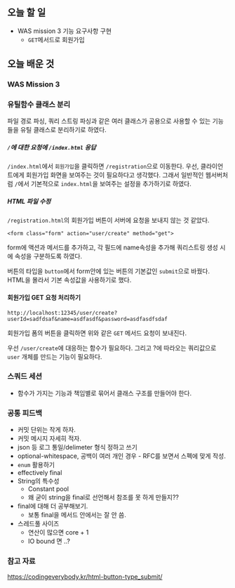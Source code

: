 ## 오늘 할 일

- WAS mission 3 기능 요구사항 구현
	- `GET`메서드로 회원가입

## 오늘 배운 것

### WAS Mission 3

### 유틸함수 클래스 분리

파일 경로 파싱, 쿼리 스트링 파싱과 같은 여러 클래스가 공용으로 사용할 수 있는 기능들을 유틸 클래스로 분리하기로 하였다.

##### `/`에 대한 요청에 `/index.html` 응답

`/index.html`에서 `회원가입`을 클릭하면 `/registration`으로 이동한다. 우선, 클라이언트에게 회원가입 화면을 보여주는 것이 필요하다고 생각했다. 그래서 일반적인 웹서버처럼 `/`에서 기본적으로 `index.html`을 보여주는 설정을 추가하기로 하였다.

##### HTML 파일 수정

`/registration.html`의 회원가입 버튼이 서버에 요청을 보내지 않는 것 같았다.

`<form class="form" action="user/create" method="get">`

form에 액션과 메서드를 추가하고, 각 필드에 name속성을 추가해 쿼리스트링 생성 시에 속성을 구분하도록 하였다. 

버튼의 타입을  `button`에서 form안에 있는 버튼의 기본값인 `submit`으로 바꿨다. HTML을 몰라서 기본 속성값을 사용하기로 했다.

#### 회원가입 GET 요청 처리하기

`http://localhost:12345/user/create?userId=sadfdsaf&name=asdfasdf&password=asdfasdfsdaf`

회원가입 폼의 버튼을 클릭하면 위와 같은 `GET` 메서드 요청이 보내진다.

우선 `/user/create`에 대응하는 함수가 필요하다. 그리고 ?에 따라오는 쿼리값으로 `user` 개체를 만드는 기능이 필요하다.

### 스쿼드 세션

- 함수가 가지는 기능과 책임별로 묶어서 클래스 구조를 만들어야 한다.

### 공통 피드백

- 커밋 단위는 작게 하자.
- 커밋 메시지 자세히 적자.
- json 등 로그 통일/delimeter 형식 정하고 쓰기
- optional-whitespace, 공백이 여러 개인 경우 - RFC를 보면서 스펙에 맞게 작성.
- `enum` 활용하기
- effectively final
- String의 특수성
	- Constant pool
	- 왜 굳이 string을 final로 선언해서 참조를 못 하게 만들지??
- final에 대해 더 공부해보기.
	- 보통 final을 메서드 안에서는 잘 안 씀.
- 스레드풀 사이즈
	-  연산이 많으면 core + 1
	- IO bound 면 ..?




### 참고 자료

https://codingeverybody.kr/html-button-type_submit/







